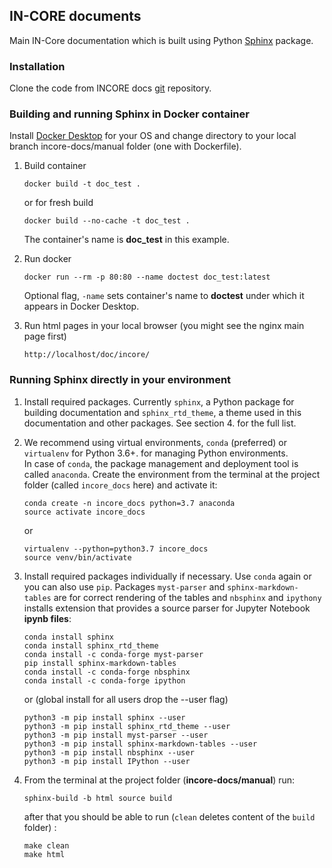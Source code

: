 ## IN-CORE documents

Main IN-Core documentation which is built using Python [Sphinx](http://www.sphinx-doc.org/en/master/) package.

### Installation

Clone the code from INCORE docs [git](https://opensource.ncsa.illinois.edu/bitbucket/scm/incore1/incore-docs.git) 
repository.

### Building and running Sphinx in Docker container

Install [Docker Desktop](https://www.docker.com/) for your OS and change directory to your local branch incore-docs/manual folder (one with Dockerfile).

1. Build container
    ```
    docker build -t doc_test .
    ```
   or for fresh build
    ```
    docker build --no-cache -t doc_test .
    ```
    The container's name is **doc_test** in this example.
    
2. Run docker
    ```
    docker run --rm -p 80:80 --name doctest doc_test:latest
    ```
    Optional flag, `-name` sets container's name to **doctest** under which it appears in Docker Desktop.
   
3. Run html pages in your local browser (you might see the nginx main page first)
    ```
    http://localhost/doc/incore/
    ```  

### Running Sphinx directly in your environment

1. Install required packages. Currently `sphinx`, a Python package for building documentation and `sphinx_rtd_theme`, 
a theme used in this documentation and other packages. See section 4. for the full list.

2. We recommend using virtual environments, `conda` (preferred) or `virtualenv` for Python 3.6+. 
for managing Python environments.  
In case of `conda`, the package management and deployment tool 
is called `anaconda`. Create the environment from the terminal at the project 
folder (called `incore_docs` here) and activate it:
    ```
    conda create -n incore_docs python=3.7 anaconda
    source activate incore_docs
    ```
    or  
    ```
    virtualenv --python=python3.7 incore_docs
    source venv/bin/activate
    ```
   
3. Install required packages individually if necessary. Use `conda` again or you can also use `pip`. Packages `myst-parser` 
and `sphinx-markdown-tables` are for correct 
rendering of the tables and `nbsphinx` and `ipythony` installs extension that provides a source parser for Jupyter Notebook **ipynb files**:

    ```
    conda install sphinx
    conda install sphinx_rtd_theme
    conda install -c conda-forge myst-parser
    pip install sphinx-markdown-tables
    conda install -c conda-forge nbsphinx
    conda install -c conda-forge ipython
    ```
    or (global install for all users drop the --user flag)
    ```
    python3 -m pip install sphinx --user
    python3 -m pip install sphinx_rtd_theme --user
    python3 -m pip install myst-parser --user
    python3 -m pip install sphinx-markdown-tables --user
    python3 -m pip install nbsphinx --user
    python3 -m pip install IPython --user
    ```   

4. From the terminal at the project folder (**incore-docs/manual**) run: 
    ```
    sphinx-build -b html source build
    ```
    after that you should be able to run (`clean` deletes content of the `build` folder) :
    ```
    make clean
    make html
    ```
 

